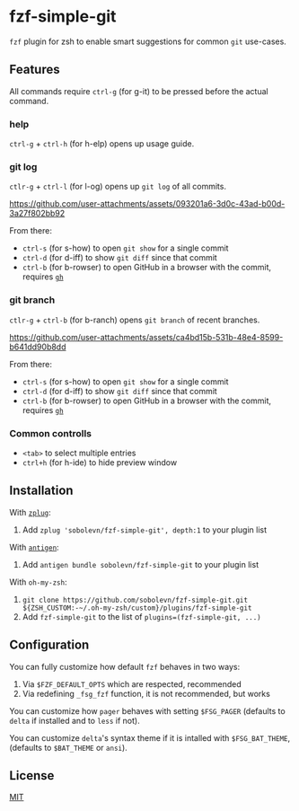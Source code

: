 # fzf-simple-git

`fzf` plugin for zsh to enable smart suggestions for common `git` use-cases.


## Features

All commands require `ctrl-g` (for g-it) to be pressed before the actual command.

### help

`ctrl-g` + `ctrl-h` (for h-elp) opens up usage guide.

### git log

`ctlr-g` + `ctrl-l` (for l-og) opens up `git log` of all commits.

https://github.com/user-attachments/assets/093201a6-3d0c-43ad-b00d-3a27f802bb92

From there:
- `ctrl-s` (for s-how) to open `git show` for a single commit
- `ctrl-d` (for d-iff) to show `git diff` since that commit
- `ctrl-b` (for b-rowser) to open GitHub in a browser with the commit, requires [`gh`](https://github.com/cli/cli)

### git branch

`ctlr-g` + `ctrl-b` (for b-ranch) opens `git branch` of recent branches.

https://github.com/user-attachments/assets/ca4bd15b-531b-48e4-8599-b641dd90b8dd

From there:
- `ctrl-s` (for s-how) to open `git show` for a single commit
- `ctrl-d` (for d-iff) to show `git diff` since that commit
- `ctrl-b` (for b-rowser) to open GitHub in a browser with the commit, requires [`gh`](https://github.com/cli/cli)

### Common controlls

- `<tab>` to select multiple entries
- `ctrl+h` (for h-ide) to hide preview window


## Installation

With [`zplug`](https://github.com/zplug/zplug):
1. Add `zplug 'sobolevn/fzf-simple-git', depth:1` to your plugin list

With [`antigen`](https://github.com/zsh-users/antigen):
1. Add `antigen bundle sobolevn/fzf-simple-git` to your plugin list

With `oh-my-zsh`:
1. `git clone https://github.com/sobolevn/fzf-simple-git.git ${ZSH_CUSTOM:-~/.oh-my-zsh/custom}/plugins/fzf-simple-git`
2. Add `fzf-simple-git` to the list of `plugins=(fzf-simple-git, ...)`


## Configuration

You can fully customize how default `fzf` behaves in two ways:
1. Via `$FZF_DEFAULT_OPTS` which are respected, recommended
2. Via redefining `_fsg_fzf` function, it is not recommended, but works

You can customize how `pager` behaves with setting `$FSG_PAGER`
(defaults to `delta` if installed and to `less` if not).

You can customize `delta`'s syntax theme if it is intalled with `$FSG_BAT_THEME`,
(defaults to `$BAT_THEME` or `ansi`).


## License

[MIT](https://github.com/sobolevn/fzf-simple-git/blob/master/LICENSE.md?plain=1)
